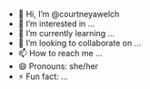 - 👋 Hi, I’m @courtneyawelch
- 👀 I’m interested in ...
- 🌱 I’m currently learning ...
- 💞️ I’m looking to collaborate on ...
- 📫 How to reach me ...
- 😄 Pronouns: she/her
- ⚡ Fun fact: ...

<!---
courtneyawelch/courtneyawelch is a ✨ special ✨ repository because its `README.md` (this file) appears on your GitHub profile.
You can click the Preview link to take a look at your changes.
--->
